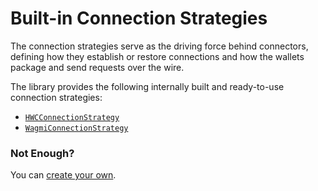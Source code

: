 # Built-in Connection Strategies

The connection strategies serve as the driving force behind connectors, defining how they establish or restore connections and how the wallets package and send requests over the wire.

The library provides the following internally built and ready-to-use connection strategies:

- [`HWCConnectionStrategy`](/strategies/built-in/hwc-connection-strategy)
- [`WagmiConnectionStrategy`](/strategies/built-in/wagmi-connection-strategy)

### Not Enough?

You can [create your own](/strategies/create-connection-strategy).
